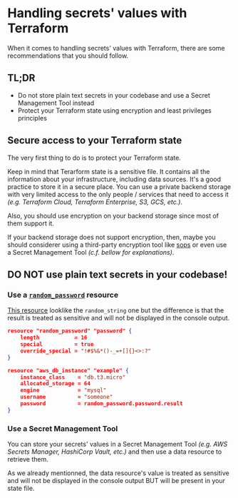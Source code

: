 # Handling secrets' values with Terraform

When it comes to handling secrets' values with Terraform, there are some recommendations that you should follow.

## TL;DR

- Do not store plain text secrets in your codebase and use a Secret Management Tool instead
- Protect your Terraform state using encryption and least privileges principles

## Secure access to your Terraform state

The very first thing to do is to protect your Terraform state.

Keep in mind that Terarform state is a sensitive file. It contains all the information about your infrastructure, including data sources. It's a good practice to store it in a secure place. You can use a private backend storage with very limited access to the only people / services that need to access it _(e.g. Terraform Cloud, Terraform Enterprise, S3, GCS, etc.)_.

Also, you should use encryption on your backend storage since most of them support it.

If your backend storage does not support encryption, then, maybe you should considerer using a third-party encryption tool like [sops](https://registry.terraform.io/providers/carlpett/sops/latest/docs) or even use a Secret Management Tool _(c.f. bellow for explanations)_.

## DO NOT use plain text secrets in your codebase!

### Use a [`random_password`](https://registry.terraform.io/providers/hashicorp/random/latest/docs/resources/password) resource

[This resource](https://registry.terraform.io/providers/hashicorp/random/latest/docs/resources/password) looklike the `random_string` one but the difference is that the result is treated as sensitive and will not be displayed in the console output.

```json
resource "random_password" "password" {
    length           = 16
    special          = true
    override_special = "!#$%&*()-_=+[]{}<>:?"
}

resource "aws_db_instance" "example" {
    instance_class    = "db.t3.micro"
    allocated_storage = 64
    engine            = "mysql"
    username          = "someone"
    password          = random_password.password.result
}
```

### Use a Secret Management Tool

You can store your secrets' values in a Secret Management Tool _(e.g. AWS Secrets Manager, HashiCorp Vault, etc.)_ and then use a data resource to retrieve them.

As we already mentionned, the data resource's value is treated as sensitive and will not be displayed in the console output BUT will be present in your state file.
